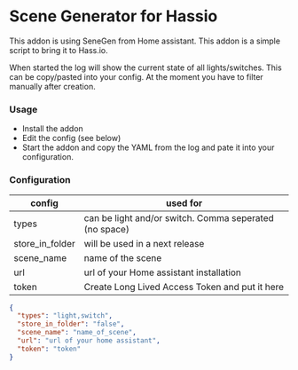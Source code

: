 # Scene Generator for Hassio
This addon is using SeneGen from Home assistant. This addon is a simple script to bring it to Hass.io.

When started the log will show the current state of all lights/switches. This can be copy/pasted into your config. At the moment you have to filter manually after creation.


### Usage
- Install the addon
- Edit the config (see below)
- Start the addon and copy the YAML from the log and pate it into your configuration.


### Configuration

| config        | used for          | 
| ------------- |-------------| 
| types      | can be light and/or switch. Comma seperated (no space) | 
| store_in_folder  | will be used in a next release      | 
| scene_name | name of the scene     | 
| url | url of your Home assistant installation |
| token | Create Long Lived Access Token and put it here |

```json
{
  "types": "light,switch",
  "store_in_folder": "false",
  "scene_name": "name_of_scene",
  "url": "url of your home assistant",
  "token": "token"
}
```


  
